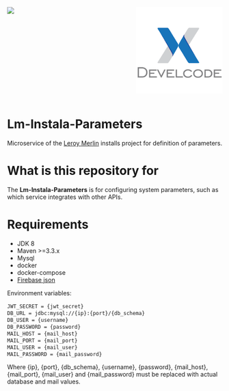 <img width=40% align="left" src="https://github.com/leroy-merlin-br/jobs/blob/master/logo.png">
<img width=40% align="right" src="https://github.com/elton-develcode/images/blob/master/logos/develcode.png">


</br></br></br></br></br></br></br></br></br></br></br></br>

# Lm-Instala-Parameters

Microservice of the [Leroy Merlin](https://www.leroymerlin.com.br/) installs project for definition of parameters.

# What is this repository for

The **Lm-Instala-Parameters** is for configuring system parameters, such as which service integrates with other APIs.

# Requirements

- JDK 8
- Maven >=3.3.x
- Mysql
- docker
- docker-compose
- [Firebase json](DEVELOPERS.md)

Environment variables:

    JWT_SECRET = {jwt_secret}
	DB_URL = jdbc:mysql://{ip}:{port}/{db_schema} 
	DB_USER = {username}
	DB_PASSWORD = {password}
	MAIL_HOST = {mail_host}
	MAIL_PORT = {mail_port}
	MAIL_USER = {mail_user}
	MAIL_PASSWORD = {mail_password}

Where {ip}, {port}, {db_schema}, {username}, {password}, {mail_host}, {mail_port}, {mail_user} and
{mail_password} must be replaced with actual database and mail values.
